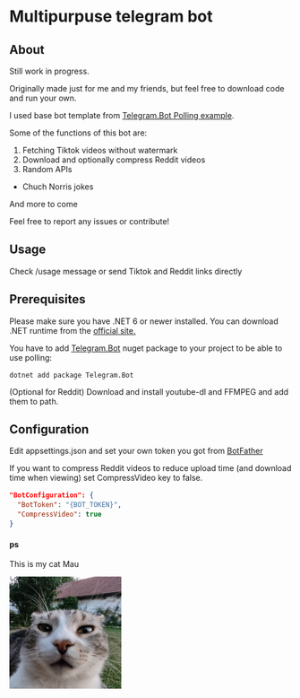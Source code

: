 # Multipurpuse telegram bot

## About

Still work in progress.

Originally made just for me and my friends, but feel free to download code and run your own.

I used base bot template from [Telegram.Bot Polling example](https://github.com/TelegramBots/Telegram.Bot.Examples/tree/master/Telegram.Bot.Examples.Polling).

Some of the functions of this bot are:  
1. Fetching Tiktok videos without watermark  
2. Download and optionally compress Reddit videos  
3.  Random APIs  
  - Chuch Norris jokes

And more to come

Feel free to report any issues or contribute!

## Usage

Check /usage message or send Tiktok and Reddit links directly

## Prerequisites

Please make sure you have .NET 6 or newer installed. You can download .NET runtime from the [official site.](https://dotnet.microsoft.com/download)

You have to add [Telegram.Bot](https://www.nuget.org/packages/Telegram.Bot/) 
nuget package to your project to be able to use polling:

```shell
dotnet add package Telegram.Bot
```

(Optional for Reddit) Download and install youtube-dl and FFMPEG and add them to path.  

## Configuration

Edit appsettings.json and set your own token you got from [BotFather](https://telegram.me/BotFather)  

If you want to compress Reddit videos to reduce upload time (and download time when viewing) set CompressVideo key to false.

```json
"BotConfiguration": {
  "BotToken": "{BOT_TOKEN}",
  "CompressVideo": true
}
```

#### ps

This is my cat Mau

<img src="Files/mau.jpg" width="200">
